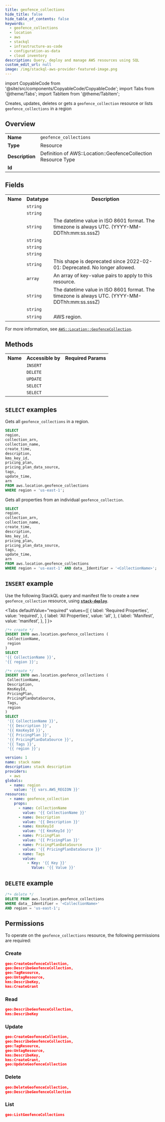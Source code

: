 ```yaml
---
title: geofence_collections
hide_title: false
hide_table_of_contents: false
keywords:
  - geofence_collections
  - location
  - aws
  - stackql
  - infrastructure-as-code
  - configuration-as-data
  - cloud inventory
description: Query, deploy and manage AWS resources using SQL
custom_edit_url: null
image: /img/stackql-aws-provider-featured-image.png
---
```


import CopyableCode from '@site/src/components/CopyableCode/CopyableCode';
import Tabs from '@theme/Tabs';
import TabItem from '@theme/TabItem';

Creates, updates, deletes or gets a <code>geofence_collection</code> resource or lists <code>geofence_collections</code> in a region

## Overview
<table>
<tbody>
<tr><td><b>Name</b></td><td><code>geofence_collections</code></td></tr>
<tr><td><b>Type</b></td><td>Resource</td></tr>
<tr><td><b>Description</b></td><td>Definition of AWS::Location::GeofenceCollection Resource Type</td></tr>
<tr><td><b>Id</b></td><td><CopyableCode code="aws.location.geofence_collections" /></td></tr>
</tbody>
</table>

## Fields
<table>
<tbody>
<tr><th>Name</th><th>Datatype</th><th>Description</th></tr><tr><td><CopyableCode code="collection_arn" /></td><td><code>string</code></td><td></td></tr>
<tr><td><CopyableCode code="collection_name" /></td><td><code>string</code></td><td></td></tr>
<tr><td><CopyableCode code="create_time" /></td><td><code>string</code></td><td>The datetime value in ISO 8601 format. The timezone is always UTC. (YYYY-MM-DDThh:mm:ss.sssZ)</td></tr>
<tr><td><CopyableCode code="description" /></td><td><code>string</code></td><td></td></tr>
<tr><td><CopyableCode code="kms_key_id" /></td><td><code>string</code></td><td></td></tr>
<tr><td><CopyableCode code="pricing_plan" /></td><td><code>string</code></td><td></td></tr>
<tr><td><CopyableCode code="pricing_plan_data_source" /></td><td><code>string</code></td><td>This shape is deprecated since 2022-02-01: Deprecated. No longer allowed.</td></tr>
<tr><td><CopyableCode code="tags" /></td><td><code>array</code></td><td>An array of key-value pairs to apply to this resource.</td></tr>
<tr><td><CopyableCode code="update_time" /></td><td><code>string</code></td><td>The datetime value in ISO 8601 format. The timezone is always UTC. (YYYY-MM-DDThh:mm:ss.sssZ)</td></tr>
<tr><td><CopyableCode code="arn" /></td><td><code>string</code></td><td></td></tr>
<tr><td><CopyableCode code="region" /></td><td><code>string</code></td><td>AWS region.</td></tr>
</tbody>
</table>

For more information, see <a href="https://docs.aws.amazon.com/AWSCloudFormation/latest/UserGuide/aws-resource-location-geofencecollection.html"><code>AWS::Location::GeofenceCollection</code></a>.

## Methods

<table>
<tbody>
  <tr>
    <th>Name</th>
    <th>Accessible by</th>
    <th>Required Params</th>
  </tr>
  <tr>
    <td><CopyableCode code="create_resource" /></td>
    <td><code>INSERT</code></td>
    <td><CopyableCode code="CollectionName, region" /></td>
  </tr>
  <tr>
    <td><CopyableCode code="delete_resource" /></td>
    <td><code>DELETE</code></td>
    <td><CopyableCode code="data__Identifier, region" /></td>
  </tr>
  <tr>
    <td><CopyableCode code="update_resource" /></td>
    <td><code>UPDATE</code></td>
    <td><CopyableCode code="data__Identifier, data__PatchDocument, region" /></td>
  </tr>
  <tr>
    <td><CopyableCode code="list_resources" /></td>
    <td><code>SELECT</code></td>
    <td><CopyableCode code="region" /></td>
  </tr>
  <tr>
    <td><CopyableCode code="get_resource" /></td>
    <td><code>SELECT</code></td>
    <td><CopyableCode code="data__Identifier, region" /></td>
  </tr>
</tbody>
</table>

## `SELECT` examples
Gets all <code>geofence_collections</code> in a region.
```sql
SELECT
region,
collection_arn,
collection_name,
create_time,
description,
kms_key_id,
pricing_plan,
pricing_plan_data_source,
tags,
update_time,
arn
FROM aws.location.geofence_collections
WHERE region = 'us-east-1';
```
Gets all properties from an individual <code>geofence_collection</code>.
```sql
SELECT
region,
collection_arn,
collection_name,
create_time,
description,
kms_key_id,
pricing_plan,
pricing_plan_data_source,
tags,
update_time,
arn
FROM aws.location.geofence_collections
WHERE region = 'us-east-1' AND data__Identifier = '<CollectionName>';
```

## `INSERT` example

Use the following StackQL query and manifest file to create a new <code>geofence_collection</code> resource, using [__`stack-deploy`__](https://pypi.org/project/stack-deploy/).

<Tabs
    defaultValue="required"
    values={[
      { label: 'Required Properties', value: 'required', },
      { label: 'All Properties', value: 'all', },
      { label: 'Manifest', value: 'manifest', },
    ]
}>
<TabItem value="required">

```sql
/*+ create */
INSERT INTO aws.location.geofence_collections (
 CollectionName,
 region
)
SELECT 
'{{ CollectionName }}',
'{{ region }}';
```
</TabItem>
<TabItem value="all">

```sql
/*+ create */
INSERT INTO aws.location.geofence_collections (
 CollectionName,
 Description,
 KmsKeyId,
 PricingPlan,
 PricingPlanDataSource,
 Tags,
 region
)
SELECT 
 '{{ CollectionName }}',
 '{{ Description }}',
 '{{ KmsKeyId }}',
 '{{ PricingPlan }}',
 '{{ PricingPlanDataSource }}',
 '{{ Tags }}',
 '{{ region }}';
```
</TabItem>
<TabItem value="manifest">

```yaml
version: 1
name: stack name
description: stack description
providers:
  - aws
globals:
  - name: region
    value: '{{ vars.AWS_REGION }}'
resources:
  - name: geofence_collection
    props:
      - name: CollectionName
        value: '{{ CollectionName }}'
      - name: Description
        value: '{{ Description }}'
      - name: KmsKeyId
        value: '{{ KmsKeyId }}'
      - name: PricingPlan
        value: '{{ PricingPlan }}'
      - name: PricingPlanDataSource
        value: '{{ PricingPlanDataSource }}'
      - name: Tags
        value:
          - Key: '{{ Key }}'
            Value: '{{ Value }}'

```
</TabItem>
</Tabs>

## `DELETE` example

```sql
/*+ delete */
DELETE FROM aws.location.geofence_collections
WHERE data__Identifier = '<CollectionName>'
AND region = 'us-east-1';
```

## Permissions

To operate on the <code>geofence_collections</code> resource, the following permissions are required:

### Create
```json
geo:CreateGeofenceCollection,
geo:DescribeGeofenceCollection,
geo:TagResource,
geo:UntagResource,
kms:DescribeKey,
kms:CreateGrant
```

### Read
```json
geo:DescribeGeofenceCollection,
kms:DescribeKey
```

### Update
```json
geo:CreateGeofenceCollection,
geo:DescribeGeofenceCollection,
geo:TagResource,
geo:UntagResource,
kms:DescribeKey,
kms:CreateGrant,
geo:UpdateGeofenceCollection
```

### Delete
```json
geo:DeleteGeofenceCollection,
geo:DescribeGeofenceCollection
```

### List
```json
geo:ListGeofenceCollections
```
